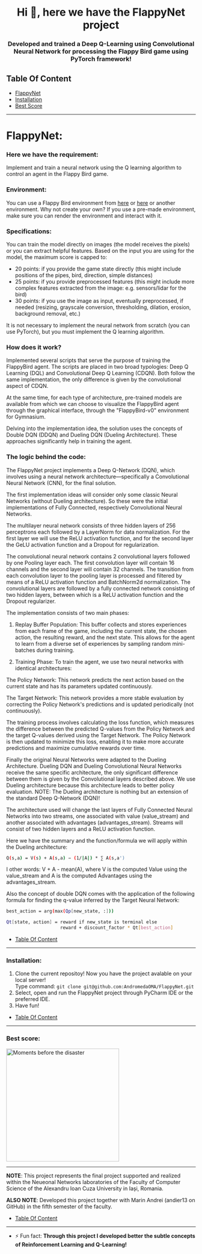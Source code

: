 <h1 align="center">Hi 👋, here we have the FlappyNet project</h1>
<h3 align="center">Developed and trained a Deep Q-Learning using Convolutional Neural Network for processing the Flappy Bird game using PyTorch framework!</h3>


## Table Of Content
* [FlappyNet](#flappynet)
* [Installation](#installation)
* [Best Score](#best-score)

--------------------------------------------------------------------------------
<h1 id="flappynet" align="left">FlappyNet:</h1>

<h3 align="left">Here we have the requirement:</h3>

Implement and train a neural network using the Q learning algorithm to control an agent in the Flappy Bird game.

<h3 align="left">Environment:</h3>

You can use a Flappy Bird environment from [here](https://pypi.org/project/flappy-bird-gymnasium/) or [here](https://github.com/Talendar/flappy-bird-gym) or another environment. Why not create your own? If you use a pre-made environment, make sure you can render the environment and interact with it.

<h3 align="left">Specifications:</h3>

You can train the model directly on images (the model receives the pixels) or you can extract helpful features. Based on the input you are using for the model, the maximum score is capped to:

- 20 points: if you provide the game state directly (this might include positions of the pipes, bird, direction, simple distances)
- 25 points: if you provide preprocessed features (this might include more complex features extracted from the image: e.g. sensors/lidar for the bird)
- 30 points: if you use the image as input, eventually preprocessed, if needed (resizing, grayscale conversion, thresholding, dilation, erosion, background removal, etc.)

It is not necessary to implement the neural network from scratch (you can use PyTorch), but you must implement the Q learning algorithm.

<h3 align="left">How does it work?</h3>

  Implemented several scripts that serve the purpose of training the FlappyBird agent. The scripts are placed in two broad typologies: Deep Q Learning (DQL) and Convolutional Deep Q Learning (CDQN). Both follow the same implementation, the only difference is given by the convolutional aspect of CDQN.
  
  At the same time, for each type of architecture, pre-trained models are available from which we can choose to visualize the FlappyBird agent through the graphical interface, through the "FlappyBird-v0" environment for Gymnasium.
  
  Delving into the implementation idea, the solution uses the concepts of Double DQN (DDQN) and Dueling DQN (Dueling Architecture). These approaches significantly help in training the agent.

  
<h3 align="left">The logic behind the code:</h3>

  The FlappyNet project implements a Deep Q-Network (DQN), which involves using a neural network architecture—specifically a Convolutional Neural Network (CNN), for the final solution.

  The first implementation ideas will consider only some classic Neural Networks (without Dueling architecture). So these were the initial implementations of Fully Connected, respectively Convolutional Neural Networks.

  The multilayer neural network consists of three hidden layers of 256 perceptrons each followed by a LayerNorm for data normalization. For the first layer we will use the ReLU activation function, and for the second layer the GeLU activation function and a Dropout for regularization.
  
  The convolutional neural network contains 2 convolutional layers followed by one Pooling layer each. The first convolution layer will contain 16 channels and the second layer will contain 32 channels. The transition from each convolution layer to the pooling layer is processed and filtered by means of a ReLU activation function and BatchNorm2d normalization. The convolutional layers are followed by a fully connected network consisting of two hidden layers, between which is a ReLU activation function and the Dropout regularizer.



  The implementation consists of two main phases:

  1. Replay Buffer Population: This buffer collects and stores experiences from each frame of the game, including the current state, the chosen action, the resulting reward, and the next state. This allows for the agent to learn from a diverse set of experiences by sampling random mini-batches during training.


  2. Training Phase: To train the agent, we use two neural networks with identical architectures:

  The Policy Network: This network predicts the next action based on the current state and has its parameters updated continuously.

  The Target Network: This network provides a more stable evaluation by correcting the Policy Network's predictions and is updated periodically (not continuously).

The training process involves calculating the loss function, which measures the difference between the predicted Q-values from the Policy Network and the target Q-values derived using the Target Network. The Policy Network is then updated to minimize this loss, enabling it to make more accurate predictions and maximize cumulative rewards over time.



  Finally the original Neural Networks were adapted to the Dueling Architecture. Dueling DQN and Dueling Convolutional Neural Networks receive the same specific architecture, the only significant difference between them is given by the Convolutional layers described above. We use Dueling architecture because this architecture leads to better policy evaluation. NOTE: The Dueling architecture is nothing but an extension of the standard Deep Q-Network (DQN)!
  
  The architecture used will change the last layers of Fully Connected Neural Networks into two streams, one associated with value (value_stream) and another associated with advantages (advantages_stream). Streams will consist of two hidden layers and a ReLU activation function.
  
  Here we have the summary and the function/formula we will apply within the Dueling architecture: 
```bash
Q(s,a) = V(s) + A(s,a) − (1/|A|) * ∑ A(s,a')
```
 I other words: V + A - mean(A), where V is the computed Value using the value_stream and A is the computed Advantages using the advantages_stream.

  Also the concept of double DQN comes with the application of the following formula for finding the q-value inferred by the Target Neural Network:

```bash
best_action = arg(max(Qp[new_state, :]))
```

```bash
Qt[state, action] = reward if new_state is terminal else
                    reward + discount_factor * Qt[best_action]
```

* [Table Of Content](#table-of-content)

---

<h3 id="installation" align="left">Installation:</h3>

1. Clone the current repositoy! Now you have the project avalable on your local server!</br>
 Type command: ```git clone git@github.com:AndromedaOMA/FlappyNet.git```
2. Select, open and run the FlappyNet project through PyCharm IDE or the preferred IDE.
3. Have fun!

* [Table Of Content](#table-of-content)

---

<h3 id="best-score" align="left">Best score:</h3>

<img src="https://github.com/user-attachments/assets/1b53b7f2-bc87-4ee5-ae97-14bdf6a11f06" alt="Moments before the disaster" style="width: 300px; height: auto;">

---

**NOTE**: This project represents the final project supported and realized within the Neueonal Networks laboratories of the Faculty of Computer Science of the Alexandru Ioan Cuza University in Iași, Romania.

**ALSO NOTE**: Developed this project together with Marin Andrei (andier13 on GitHub) in the fifth semester of the faculty.

* [Table Of Content](#table-of-content)

---

- ⚡ Fun fact: **Through this project I developed better the subtle concepts of Reinforcement Learning and Q-Learning!**

